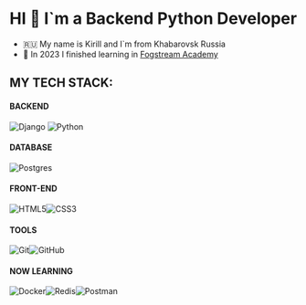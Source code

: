# HI 👋 I`m a Backend Python Developer

* :ru: My name is Kirill and I`m from Khabarovsk Russia
* :checkered_flag: In 2023 I finished learning in [Fogstream Academy](https://fogsdemy.ru)

## MY TECH STACK:

#### BACKEND
![Django](https://img.shields.io/badge/django-%23092E20.svg?style=for-the-badge&logo=django&logoColor=white)
![Python](https://img.shields.io/badge/python-3670A0?style=for-the-badge&logo=python&logoColor=ffdd54)

#### DATABASE
![Postgres](https://img.shields.io/badge/postgres-%23316192.svg?style=for-the-badge&logo=postgresql&logoColor=white)

#### FRONT-END
![HTML5](https://img.shields.io/badge/html5-%23E34F26.svg?style=for-the-badge&logo=html5&logoColor=white)![CSS3](https://img.shields.io/badge/css3-%231572B6.svg?style=for-the-badge&logo=css3&logoColor=white)

#### TOOLS
![Git](https://img.shields.io/badge/git-%23F05033.svg?style=for-the-badge&logo=git&logoColor=white)![GitHub](https://img.shields.io/badge/github-%23121011.svg?style=for-the-badge&logo=github&logoColor=white)

#### NOW LEARNING
![Docker](https://img.shields.io/badge/docker-%230db7ed.svg?style=for-the-badge&logo=docker&logoColor=white)![Redis](https://img.shields.io/badge/redis-%23DD0031.svg?style=for-the-badge&logo=redis&logoColor=white)![Postman](https://img.shields.io/badge/Postman-FF6C37?style=for-the-badge&logo=postman&logoColor=white)





<!---
justkkozlow/justkkozlow is a ✨ special ✨ repository because its `README.md` (this file) appears on your GitHub profile.
You can click the Preview link to take a look at your changes.
--->
